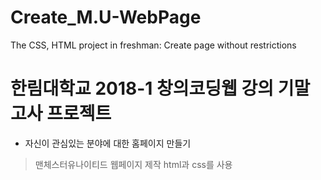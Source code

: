 # Create_M.U-WebPage
The CSS, HTML project in freshman: Create page without restrictions

# 한림대학교 2018-1 창의코딩웹 강의 기말고사 프로젝트
* 자신이 관심있는 분야에 대한 홈페이지 만들기
> 맨체스터유나이티드 웹페이지 제작
> html과 css를 사용
